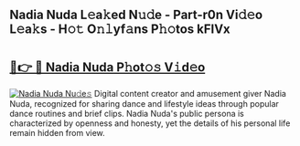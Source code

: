 ## Nadia Nuda L𝚎a𝚔ed N𝚞𝚍e - Part-r0n Vi𝚍𝚎o L𝚎a𝚔s - H𝚘𝚝 O𝚗𝚕yf𝚊ns P𝚑𝚘tos kFIVx

# <h2><a href="http://kf1w33s.oniu.top/?m=Nadia+Nuda">🔗👉 🔴 Nadia Nuda P𝚑ot𝚘𝚜 V𝚒d𝚎o</a></h2>

[![Nadia Nuda Nu𝚍e𝚜](https://i.imgur.com/0qMVB7G.gif)](http://kf1w33s.oniu.top/?m=Nadia+Nuda)
Digital content creator and amusement giver Nadia Nuda, recognized for sharing dance and lifestyle ideas through popular dance routines and brief clips. Nadia Nuda's public persona is characterized by openness and honesty, yet the details of his personal life remain hidden from view.  
